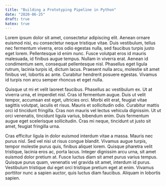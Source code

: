 ```yaml
---
title: "Building a Prototyping Pipeline in Python"
date: "2020-06-25"
draft: true
katex: true
---
```


Lorem ipsum dolor sit amet, consectetur adipiscing elit. Aenean ornare euismod nisi, eu consectetur neque tristique vitae. Duis vestibulum, tellus nec fermentum viverra, eros odio egestas nulla, sed faucibus turpis justo eget lorem. Pellentesque id enim nunc. Fusce volutpat eros id mauris malesuada, id finibus augue tempus. Nullam in viverra erat. Aenean id condimentum sem, consequat pellentesque nisl. Phasellus eget ligula rutrum, lacinia turpis id, dictum lacus. Praesent nulla arcu, molestie sit amet finibus vel, lobortis ac ante. Curabitur hendrerit posuere egestas. Vivamus id turpis non arcu semper rhoncus et eget nulla.

Quisque ut mi et velit laoreet faucibus. Phasellus ac vestibulum ex. Ut at viverra urna, et imperdiet nisl. Cras id fermentum augue. Duis ut velit tempor, accumsan est eget, ultricies orci. Morbi elit erat, feugiat vitae sagittis volutpat, iaculis et risus. Mauris et sollicitudin odio. Curabitur mattis orci id tincidunt fringilla. Cras non mauris vel lectus vehicula dignissim. Ut ut orci venenatis, tincidunt ligula varius, bibendum enim. Duis fermentum augue eget scelerisque sollicitudin. Cras mi neque, tincidunt ut justo sit amet, feugiat fringilla urna.

Cras efficitur ligula in dolor euismod interdum vitae a massa. Mauris nec purus nisl. Sed vel nisi ut risus congue blandit. Vivamus augue turpis, tempor molestie purus quis, finibus aliquet lorem. Quisque pharetra velit tristique, lacinia eros ac, porta lacus. Integer dignissim arcu urna, sit amet euismod dolor pretium at. Fusce luctus diam sit amet purus varius tempus. Quisque purus quam, venenatis vel gravida sit amet, interdum id purus. Vestibulum tristique dui eget orci tristique pretium eget at enim. Vivamus porttitor nunc a sapien auctor, quis luctus diam faucibus. Aliquam in lobortis sapien.

